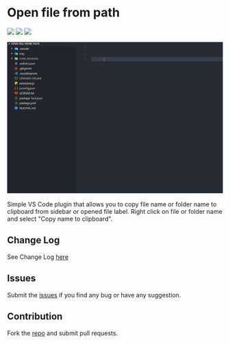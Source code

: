 # Open file from path
 
[![](https://vsmarketplacebadge.apphb.com/version-short/jack89ita.copy-filename.svg)](https://marketplace.visualstudio.com/items?itemName=jack89ita.copy-filename)
[![](https://vsmarketplacebadge.apphb.com/installs-short/jack89ita.copy-filename.svg)](https://marketplace.visualstudio.com/items?itemName=jack89ita.copy-filename)
[![](https://vsmarketplacebadge.apphb.com/rating-short/jack89ita.copy-filename.svg)](https://marketplace.visualstudio.com/items?itemName=jack89ita.copy-filename)

![Open file from path](https://raw.githubusercontent.com/Jack89ita/vscode-copy-filename/master/img/cf-use-gif.gif)

Simple VS Code plugin that allows you to copy file name or folder name to clipboard from sidebar or opened file label.
Right click on file or folder name and select "Copy name to clipboard". 

## Change Log
See Change Log [here](CHANGELOG.md)

## Issues
Submit the [issues](https://github.com/Jack89ita/vscode-copy-filename/issues) if you find any bug or have any suggestion.

## Contribution
Fork the [repo](https://github.com/Jack89ita/vscode-copy-filename/) and submit pull requests.